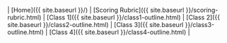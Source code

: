 | [Home]({{ site.baseurl }}/) | [Scoring Rubric]({{ site.baseurl }}/scoring-rubric.html) | [Class 1]({{ site.baseurl }}/class1-outline.html) | [Class 2]({{ site.baseurl }}/class2-outline.html) | [Class 3]({{ site.baseurl }}/class3-outline.html) | [Class 4]({{ site.baseurl }}/class4-outline.html) | 